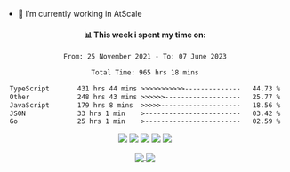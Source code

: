 - 🔭 I’m currently working in AtScale
<!-- - 🌱 I’m currently learning Architectures -->
<!-- - 👯 I’m looking to collaborate on anything
- 💬 Ask me about anything
- 🤔 I’m looking for help with ...
-
- 📫 How to reach me: ...
- 😄 Pronouns: ...
- ⚡ Fun fact: ...

<!--📊💬Waka-Time Section / 🌐WEBSITE: https://github.com/marketplace/actions/waka-readme -->
<div align="center">
<h4 align="center"> 📊 This week i spent my time on: </h4>
<div width="50%">

<!--START_SECTION:waka-->

```txt
From: 25 November 2021 - To: 07 June 2023

Total Time: 965 hrs 18 mins

TypeScript       431 hrs 44 mins >>>>>>>>>>>--------------   44.73 %
Other            248 hrs 43 mins >>>>>>-------------------   25.77 %
JavaScript       179 hrs 8 mins  >>>>>--------------------   18.56 %
JSON             33 hrs 1 min    >------------------------   03.42 %
Go               25 hrs 1 min    >------------------------   02.59 %
```

<!--END_SECTION:waka-->

  ![](http://github-profile-summary-cards.vercel.app/api/cards/profile-details?username=lachezar-dimitrov&theme=monokai)
  ![](http://github-profile-summary-cards.vercel.app/api/cards/repos-per-language?username=lachezar-dimitrov&theme=monokai)
  ![](http://github-profile-summary-cards.vercel.app/api/cards/most-commit-language?username=lachezar-dimitrov&theme=monokai)
  ![](http://github-profile-summary-cards.vercel.app/api/cards/stats?username=lachezar-dimitrov&theme=monokai)
  ![](http://github-profile-summary-cards.vercel.app/api/cards/productive-time?username=lachezar-dimitrov&theme=monokai&utcOffset=8)

<a href="https://github.com/anuraghazra/github-readme-stats">
  <img align="center" src="https://github-readme-stats.vercel.app/api/top-langs/?username=lachezar-dimitrov&layout=compact&theme=dark&card_width=445&langs_count=10" />
</a>

<a href="https://github.com/anuraghazra/convoychat">
  <img align="center" src="https://github-readme-stats.vercel.app/api?username=lachezar-dimitrov&theme=dark&show_icons=true&count_private=true&include_all_commits=true" />
</a>

<!-- <a href="https://github.com/anuraghazra/github-readme-stats">
   <img align="center" src="https://github-readme-stats.vercel.app/api/wakatime?username=lachezar_dimitrov&theme=dark" />
</a> -->
